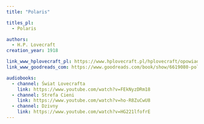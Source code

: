 ```yaml
---
title: "Polaris"

titles_pl:
  - Polaris

authors:
  - H.P. Lovecraft
creation_year: 1918

link_www_hplovecraft_pl: https://www.hplovecraft.pl/hplovecraft/opowiadania-nowele-powiesci/polaris/
link_www_goodreads_com: https://www.goodreads.com/book/show/6619080-polaris

audiobooks:
  - channel: Świat Lovecrafta
    link: https://www.youtube.com/watch?v=FEkNyzDRm18
  - channel: Strefa Cieni
    link: https://www.youtube.com/watch?v=ho-R8ZuCwU8
  - channel: Dzivny
    link: https://www.youtube.com/watch?v=HG221lfofrE
---
```


